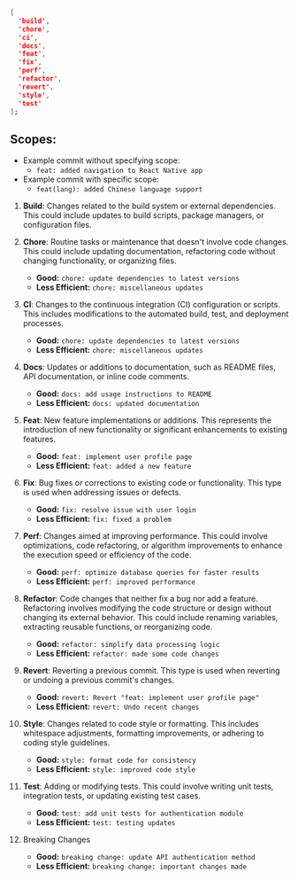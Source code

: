```json
[
  'build',
  'chore',
  'ci',
  'docs',
  'feat',
  'fix',
  'perf',
  'refactor',
  'revert',
  'style',
  'test'
];
```

## **Scopes:**

- Example commit without specifying scope:
  - `feat: added navigation to React Native app`
- Example commit with specific scope:
  - `feat(lang): added Chinese language support`

1. **Build**: Changes related to the build system or external dependencies. This could include updates to build scripts, package managers, or configuration files.

2. **Chore**: Routine tasks or maintenance that doesn't involve code changes. This could include updating documentation, refactoring code without changing functionality, or organizing files.

   - **Good:** `chore: update dependencies to latest versions`
   - **Less Efficient:** `chore: miscellaneous updates`

3. **CI**: Changes to the continuous integration (CI) configuration or scripts. This includes modifications to the automated build, test, and deployment processes.

   - **Good:** `chore: update dependencies to latest versions`
   - **Less Efficient:** `chore: miscellaneous updates`

4. **Docs**: Updates or additions to documentation, such as README files, API documentation, or inline code comments.

   - **Good:** `docs: add usage instructions to README`
   - **Less Efficient:** `docs: updated documentation`

5. **Feat**: New feature implementations or additions. This represents the introduction of new functionality or significant enhancements to existing features.

   - **Good:** `feat: implement user profile page`
   - **Less Efficient:** `feat: added a new feature`

6. **Fix**: Bug fixes or corrections to existing code or functionality. This type is used when addressing issues or defects.

   - **Good:** `fix: resolve issue with user login`
   - **Less Efficient:** `fix: fixed a problem`

7. **Perf**: Changes aimed at improving performance. This could involve optimizations, code refactoring, or algorithm improvements to enhance the execution speed or efficiency of the code.

   - **Good:** `perf: optimize database queries for faster results`
   - **Less Efficient:** `perf: improved performance`

8. **Refactor**: Code changes that neither fix a bug nor add a feature. Refactoring involves modifying the code structure or design without changing its external behavior. This could include renaming variables, extracting reusable functions, or reorganizing code.

   - **Good:** `refactor: simplify data processing logic`
   - **Less Efficient:** `refactor: made some code changes`

9. **Revert**: Reverting a previous commit. This type is used when reverting or undoing a previous commit's changes.

   - **Good:** `revert: Revert "feat: implement user profile page"`
   - **Less Efficient:** `revert: Undo recent changes`

10. **Style**: Changes related to code style or formatting. This includes whitespace adjustments, formatting improvements, or adhering to coding style guidelines.

    - **Good:** `style: format code for consistency`
    - **Less Efficient:** `style: improved code style`

11. **Test**: Adding or modifying tests. This could involve writing unit tests, integration tests, or updating existing test cases.

    - **Good:** `test: add unit tests for authentication module`
    - **Less Efficient:** `test: testing updates`

12. Breaking Changes
    - **Good:** `breaking change: update API authentication method`
    - **Less Efficient:** `breaking change: important changes made`
